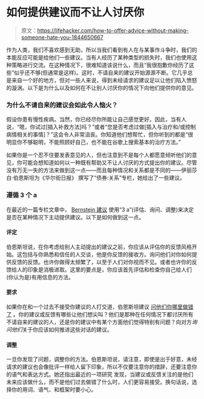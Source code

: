 # 如何提供建议而不让人讨厌你

> 原文：<https://lifehacker.com/how-to-offer-advice-without-making-someone-hate-you-1844650667>

作为人类，我们不喜欢感到无助，所以当我们看到有人在与某事作斗争时，我们的本能反应可能是给他们一些建议。当有人经历了某种类型的损失时，我们也使用这种策略进行交流。在这种情况下，很难知道该说什么，而且“我很抱歉你经历了这些”似乎还不够(但通常是这样)。这时，不请自来的建议开始源源不断。它几乎总是来自一个好的地方，但对一些人来说，得到未经请求的建议足以让他们陷入愤怒的漩涡。以下是为什么以及如何在不让别人讨厌你的情况下向他们提供你的意见。



### 为什么不请自来的建议会如此令人恼火？

假设你患有慢性疾病。当然，你已经尽你所能让自己感觉更好。因此，当有人说，“嗯，你试过[插入补救方法]吗？”或者“您是否考虑过做[插入与治疗和/或控制病情相关的事情]？”这会令人非常沮丧。你知道他们想帮忙，但你听到的都是“很明显你不够聪明，不能照顾好自己，也不能在谷歌上搜索基本的治疗方法。”

如果你是一个忍不住要发表意见的人，但也注意到不是每个人都愿意倾听他们的意见，你可能会想知道如何以一种既有帮助又不让人讨厌的方式提出你的建议。尽管没有万无一失的方法来做到这一点——而且每种情况和关系都是不同的——伊丽莎白·伯恩斯坦为《华尔街日报》 撰写了“债券:关系”专栏，她给出了一些建议。

### 遵循 3 个 a

在最近的一篇专栏文章中， [Bernstein 建议](https://www.wsj.com/articles/how-to-offer-unsolicited-advice-without-being-annoying-11596589201) 使用“3 a”(评估、询问、调整)来决定是否在某种情况下主动提供建议。以下是如何做到这一点。

#### 评定

伯恩斯坦说，在你考虑给别人主动提出的建议之前，你应该从评估你的反馈风格开始。这包括与你熟悉和信任的人交谈，他是你反馈的接收方。询问他们对你如何提供反馈的反馈。也许你做得太频繁了，以至于人们对你视而不见。或者也许你的反馈给人的印象是消极进取。这里的要点是，你应该首先评估和检查你自己给人们(你认为是)有用信息的方法。

#### 要求

如果你在和一个过去不接受你建议的人打交道，伯恩斯坦建议 [问他们你哪里做错了](https://www.wsj.com/articles/how-to-offer-unsolicited-advice-without-being-annoying-11596589201) 。你的建议或反馈有哪些让他们想尖叫？他们是那种在任何情况下都讨厌所有不请自来的建议的人，还是你的建议中有某个方面他们觉得特别有问题？向对方*询问他们*关于你应该如何推进这些对话的建议。

#### 调整

一旦你发现了问题，调整你的方法。伯恩斯坦说，请注意，即使是出于好意，未经请求的建议也会像批评一样给人留下印象，所以不仅要注意你的措辞，还要注意你的语气和表达方式。她还指出最近的一项研究 发现，当建议或反馈关注的是他们未来应该做什么，而不是他们过去做错了什么时，人们更容易接受。换句话说，选择你的用词、语气、和框架时要小心。